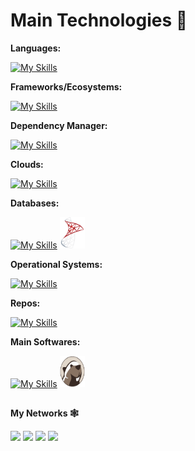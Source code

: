 <h1>Main Technologies 💯</h1>
 
<B> Languages: </B>
  

[![My Skills](https://skillicons.dev/icons?i=java,cs,swift,py,ts,js,html,css,sass)](https://skillicons.dev)


<B> Frameworks/Ecosystems: </B>
  
[![My Skills](https://skillicons.dev/icons?i=spring,angular)](https://skillicons.dev)

<B> Dependency Manager: </B>

[![My Skills](https://skillicons.dev/icons?i=maven,gradle)](https://skillicons.dev)

<B> Clouds: </B>

[![My Skills](https://skillicons.dev/icons?i=aws,azure)](https://skillicons.dev)

<B> Databases: </B>

[![My Skills](https://skillicons.dev/icons?i=postgres,mysql)](https://skillicons.dev)
<img alt="Rafa-Js" height="50" width="40" src="https://raw.githubusercontent.com/devicons/devicon/master/icons/microsoftsqlserver/microsoftsqlserver-original.svg">

<B> Operational Systems: </B>

[![My Skills](https://skillicons.dev/icons?i=linux,windows)](https://skillicons.dev)

<B> Repos: </B>

[![My Skills](https://skillicons.dev/icons?i=git,bitbucket,github)](https://skillicons.dev)

<B> Main Softwares: </B>

[![My Skills](https://skillicons.dev/icons?i=idea,eclipse,visualstudio,vscode,postman,docker)](https://skillicons.dev)
<img alt="Rafa-Js" height="50" width="40" src="https://raw.githubusercontent.com/devicons/devicon/master/icons/dbeaver/dbeaver-original.svg">

 ##
<B> My Networks 🕸 </B>

<div> 
  <a href="https://www.youtube.com/channel/UCFI1OmwL-IOgWWELFUg8g3w" target="_blank"><img src="https://img.shields.io/badge/YouTube-FF0000?style=for-the-badge&logo=youtube&logoColor=white" target="_blank"></a>
  <a href="https://www.linkedin.com/in/kauan-feitoza-mendes-390230265/" target="_blank"><img src="https://img.shields.io/badge/-LinkedIn-%230077B5?style=for-the-badge&logo=linkedin&logoColor=white" target="_blank"></a>
 	<a href="https://x.com/KauanFM5" target="_blank"><img src="https://img.shields.io/badge/X-%23000000.svg?style=for-the-badge&logo=X&logoColor=white" target="_blank"></a>
  <a href="https://www.twitch.tv/kauanfm5" target="_blank"><img src="https://img.shields.io/badge/Twitch-%239146FF.svg?style=for-the-badge&logo=Twitch&logoColor=white" target="_blank"></a> 
</div>

